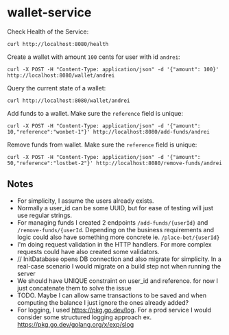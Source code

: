 # wallet-service

Check Health of the Service:

```shell
curl http://localhost:8080/health
```

Create a wallet with amount `100` cents for user with id `andrei`:

```shell
curl -X POST -H "Content-Type: application/json" -d '{"amount": 100}' http://localhost:8080/wallet/andrei
```

Query the current state of a wallet:

```shell
curl http://localhost:8080/wallet/andrei
```

Add funds to a wallet. Make sure the `reference` field is unique:

```shell
curl -X POST -H "Content-Type: application/json" -d '{"amount": 10,"reference":"wonbet-1"}' http://localhost:8080/add-funds/andrei
```

Remove funds from wallet. Make sure the `reference` field is unique:

```shell
curl -X POST -H "Content-Type: application/json" -d '{"amount": 50,"reference":"lostbet-2"}' http://localhost:8080/remove-funds/andrei
```

## Notes

- For simplicity, I assume the users already exists.
- Normally a user_id can be some UUID, but for ease of testing will just use regular strings.
- For managing funds I created 2 endpoints `/add-funds/{userId}` and `/remove-funds/{userId`. Depending on the business
  requirements and logic could also have something more concrete ie. `/place-bet/{userId}`
- I'm doing request validation in the HTTP handlers. For more complex requests could have also created some validators.
- // InitDatabase opens DB connection and also migrate for simplicity. In a real-case scenario I would migrate on a
  build step not when running the server
- We should have UNIQUE constraint on user_id and reference. for now I just concatenate them to solve the issue
- TODO. Maybe I can allow same transactions to be saved and when computing the balance I just ignore the ones already
  added?
- For logging, I used https://pkg.go.dev/log. For a prod service I would consider some structured logging approach
  ex. https://pkg.go.dev/golang.org/x/exp/slog

